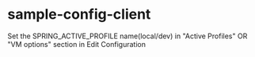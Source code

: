 # sample-config-client

Set the SPRING_ACTIVE_PROFILE name(local/dev) in "Active Profiles" OR "VM options" section in Edit Configuration